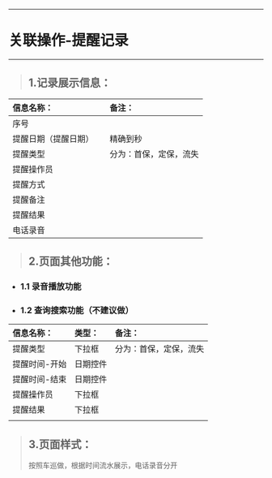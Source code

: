 
---

# 关联操作-提醒记录

---

> ## 1.记录展示信息：

| **信息名称：** |  | **备注：** |
| :--- | :--- | :--- |
| 序号 |  |  |
| 提醒日期（提醒日期） |  | 精确到秒 |
| 提醒类型 |  | 分为：首保，定保，流失 |
| 提醒操作员 |  |  |
| 提醒方式 |  |  |
| 提醒备注 |  |  |
| 提醒结果 |  |  |
| 电话录音 |  |  |

> ## 2.页面其他功能：

* ### 1.1 录音播放功能
* ### 1.2 查询搜索功能（不建议做）

| **信息名称：** | **类型：** | **备注：** |
| :--- | :--- | :--- |
| 提醒类型 | 下拉框 | 分为：首保，定保，流失 |
| 提醒时间-开始 | 日期控件 |  |
| 提醒时间-结束 | 日期控件 |  |
| 提醒操作员 | 下拉框 |  |
| 提醒结果 | 下拉框 |  |
|  |  |  |

> ## 3.页面样式：
>
> 按照车巡做，根据时间流水展示，电话录音分开



